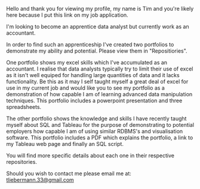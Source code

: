 Hello and thank you for viewing my profile, my name is Tim and you're likely here because I put this link on my job application.

I'm looking to become an apprentice data analyst but currently work as an accountant.

In order to find such an apprenticeship I've created two portfolios to demonstrate my ability and potential. Please view them in
"Repositiories".

One portfolio shows my excel skills which I've accumulated as an accountant. I realise that data analysts typically try to limit
their use of excel as it isn't well equiped for handling large quantities of data and it lacks functionality. Be this as it may I
self taught myself a great deal of excel for use in my current job and would like you to see my portfolio as a demonstration of how 
capable I am of learning advanced data manipulation techniques. This portfolio includes a powerpoint presentation and three spreadsheets.

The other portfolio shows the knowledge and skills I have recently taught myself about SQL and Tableau for the purpose of demonstrating 
to potential employers how capable I am of using similar RDBMS's and visualisation software. This portfolio includes a PDF which explains
the portfolio, a link to my Tableau web page and finally an SQL script.

You will find more specific details about each one in their respective repositories.

Should you wish to contact me please email me at: tliebermann.33@gmail.com

<!---
TimLieb/TimLieb is a ✨ special ✨ repository because its `README.md` (this file) appears on your GitHub profile.
You can click the Preview link to take a look at your changes.
--->
